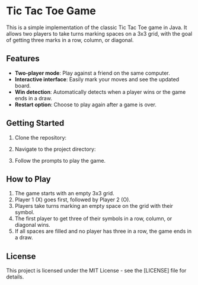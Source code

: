 # Tic Tac Toe Game

This is a simple implementation of the classic Tic Tac Toe game in Java. It allows two players to take turns marking spaces on a 3x3 grid, with the goal of getting three marks in a row, column, or diagonal.

## Features

- **Two-player mode**: Play against a friend on the same computer.
- **Interactive interface**: Easily mark your moves and see the updated board.
- **Win detection**: Automatically detects when a player wins or the game ends in a draw.
- **Restart option**: Choose to play again after a game is over.

## Getting Started

1. Clone the repository:


2. Navigate to the project directory:


4. Follow the prompts to play the game.

## How to Play

1. The game starts with an empty 3x3 grid.
2. Player 1 (X) goes first, followed by Player 2 (O).
3. Players take turns marking an empty space on the grid with their symbol.
4. The first player to get three of their symbols in a row, column, or diagonal wins.
5. If all spaces are filled and no player has three in a row, the game ends in a draw.

## License

This project is licensed under the MIT License - see the [LICENSE] file for details.

